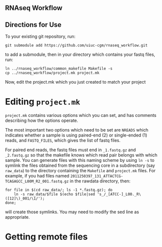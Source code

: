 RNAseq Workflow
---------------

Directions for Use
------------------

To your existing git repository, run:

`git submodule add https://github.com/uiuc-cgm/rnaseq_workflow.git`

to add a submodule, then in your directory which contains your fastq files, run:

    ln ../rnaseq_workflow/common_makefile Makefile -s
    cp ../rnaseq_workflow/project.mk project.mk

Now, edit the project.mk which you just created to match your project

Editing `project.mk`
===================

`project.mk` contains various options which you can set, and has
comments describing how the options operate.

The most important two options which need to be set are `NREADS` which
indicates whether a sample is using paired-end (2) or single-ended (1)
reads, and `FASTQ_FILES`, which gives the list of fastq files.

For paired end reads, the fastq files must end in `_1.fastq.gz` and
`_2.fastq.gz` so that the makefile knows which read pair belongs with
which sample. You can generate files with this naming scheme by using
`ln -s` to symlink the files obtained from the sequencing core in a
subdirectory (say `raw_data`) to the directory containing the
`Makefile` and `project.mk` files. For example, if you had files named
`2011250397_131_ATTACTCG-TCAGAGCC_L00M_R2_001.fastq.gz` in the rawdata
directory, then:

    for file in $(cd raw_data/; ls -1 *.fastq.gz); do
        ln -s raw_data/$file $(echo $file|sed 's_/_[ATCC-]_L00._R\([12]\)_001/\1/');
    done;


will create those symlinks. You may need to modify the sed line as appropriate.

Getting remote files
====================

